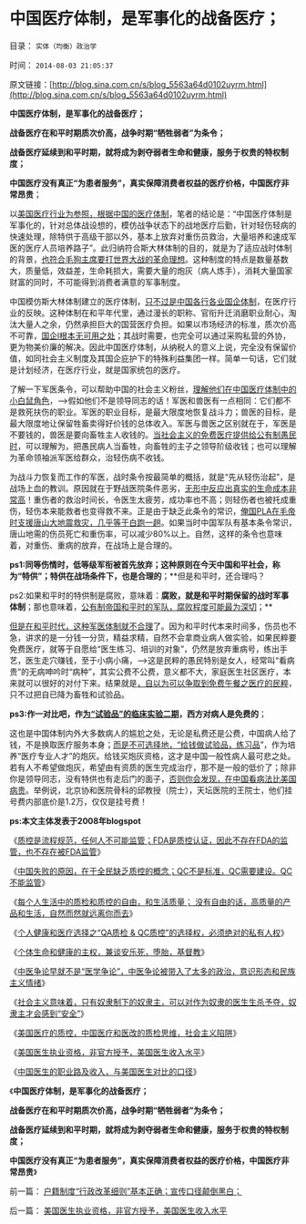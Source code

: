 # 中国医疗体制，是军事化的战备医疗；

目录： `实体（均衡）政治学` 

时间： `2014-08-03 21:05:37` 

原文链接：[http://blog.sina.com.cn/s/blog_5563a64d0102uyrm.html](http://blog.sina.com.cn/s/blog_5563a64d0102uyrm.html)

**中国医疗体制，是军事化的战备医疗；**

**战备医疗在和平时期质次价高，战争时期“牺牲弱者”为条令；**

**战备医疗延续到和平时期，就将成为剥夺弱者生命和健康，服务于权贵的特权制度；**

**中国医疗没有真正“为患者服务”，真实保障消费者权益的医疗价格，中国医疗非常昂贵**；

以[美国医疗行业为参照，根据中国的医疗体制](../../../2014/7/23/中国医生的职业路及收入，与美国医生对比的口径.md)，笔者的结论是：“中国医疗体制是军事化的，针对总体战设想的，模仿战争状态下的战地医疗后勤，针对轻伤轻病的快速处理，除特供于高级干部以外，基本上放弃对重伤员救治，大量培养和速成军医的医疗人员培养路子”。此归纳符合斯大林体制的目的，就是为了适应战时体制的背景，[也符合毛狗主席要打世界大战的革命理想](../../../2009/10/1/大国霸权主义阻碍中国和平崛起.md)。这种制度的特点是数量基数大，质量低，效益差，生命耗损大，需要大量的炮灰（病人炼手），消耗大量国家财富的同时，不可能得到消费者满意的军事制度。

中国模仿斯大林体制建立的医疗体制，[只不过是中国各行各业国企体制](../../../2009/9/30/永久性的全国全民总动员.md)，在医疗行业的反映。这种体制在和平年代里，通过漫长的职称、官衔升迁消磨职业耐心，淘汰大量人之余，仍然承担巨大的国营医疗负担。如果以市场经济的标准，质次价高不可靠，[国企l根本无可用之处](%E6%89%80%E8%B0%93%E4%BC%98%E8%B6%8A%E6%80%A7)；其战时需要，也完全可以通过采购私营的外协，更为物美价廉的解决。因此中国医疗体制，从纳税人的意义上说，完全没有保留价值，如同社会主义制度及其国企庇护下的特殊利益集团一样。简单一句话，它们就是计划经济，在医疗行业，就是国家统包的医疗。

了解一下军医条令，可以帮助中国的社会主义粉丝，[理解他们在中国医疗体制中的小白鼠角色](../../../2010/7/13/百姓“积下几个钱去死！”不如“短两星期命活个痛快”.md)，——>假如他们不是领导同志的话！军医和兽医有一点相同：它们都不是救死扶伤的职业。军医的职业目标，是最大限度地恢复战斗力；兽医的目标，是最大限度地让保留牲畜卖得好价钱的总体收入。军医与兽医之区别就在于，军医是不要钱的，兽医是要向畜牲主人收钱的。[当社会主义的免费医疗提供给公有制愚民时](../../../2014/7/17/why“公立医疗，免费医疗，生命无价”都是传统的反人类情结？.md)，可以理解为，把愚民病人当畜牲，向畜牲的主子之领导阶级收钱；也可以理解为革命领袖派军医给群众，治轻伤病不收钱。

为战斗力恢复而工作的军医，战时条令按最简单的概括，就是“先从轻伤治起”，是战场上血的教训。原因就在于野战医院条件恶劣，[无形中反应出真实的生命成本非常高](../../../2012/9/1/“生命无价”是主观的，医疗成本是客观的.md)！重伤者的救治时间长，令医生太疲劳，成功率也不高；则轻伤者也被托成重伤，轻伤本来能救者也变得救不来。正是由于缺乏此条令的常识，[俺国PLA在毛帝时支援唐山大地震救灾，几乎等于白跑一趟](../../../2010/7/14/生命健康皆有价；医改不能为了“看病难看病贵”.md)。如果当时中国军队有基本条令常识，唐山地需的伤员死亡和重伤率，可以减少80%以上。自然，这样的条令也意味着，对重伤、重病的放弃，在战场上是合理的。

**ps1:同等伤情时，低等级军衔被首先放弃；这种原则在今天中国和平社会，称为“特供”；特供在战场条件下，也是合理的**；**但是和平时，还合理吗？

ps2:如果和平时的特供制是腐败，意味着：**腐败，就是和平时期保留的战时军事体制**；那也意味着，[公有制帝国和平时的军队，腐败程度可能最为深切](../../../2014/7/19/俺国军队不比中国足球强，中国足球只是反复直播着甲午悲剧.md)；**

[但是在和平时代，这种军医体制就不合理](../../../2009/12/27/国家主义举国体制的低效率和根源.md)了。因为和平时代本来时间多，伤员也不急，讲求的是一分钱一分货，精益求精，自然不会拿商业病人做实验，如果民粹要免费医疗，就等于自愿给“医生练习、培训的对象”，仍然是放弃重病号，练出手艺，医生走穴赚钱，至于小病小痛，——>这是民粹的愚民特别是女人，经常叫“看病贵”的无病呻吟时“病种”，其实公费不公费，意义都不大，家庭医生社区医疗，本来就可以很好的对付下来。结果就是[，自以为可以争取到免费午餐之医疗的民粹](../../../2014/6/26/免费医疗的真相，没有社区生活的中国.md)，只不过把自已降为畜牲和试验品。

**ps3:作一对比吧，作[为“试验品”的临床实验二期](../../../2010/7/12/中医是玄学；双盲统计是医疗保险的依据.md)，西方对病人是免费的**；

这也是中国体制内外大多数病人的尴尬之处，无论是私费还是公费，中国病人给了钱，不是换取医疗服务本身；[而是不可选择地，“给钱做试验品，练习品](../../../2014/7/21/美国医疗的质控，中国医疗和医改的质检思维，社会主义陷阱.md)”，作为培养“医疗专业人才”的炮灰。给钱买炮灰资格，这才是中国一般性病人最可悲之处。若有人不希望做炮灰，希望由有资质的医生完成治疗，那不是一般的低价了；除非你是领导同志，没有特供也有走后门的面子，[否则你会发现，在中国看病法比美国病贵](../../../2014/7/9/中国医疗与美国相应各项，“上马对中马，中马对下马”的价格比较.md)。举例说，北京协和医院骨科的邱教授（院士），天坛医院的王院士，他们挂号费内部底价是1.2万，仅仅是挂号费！

**ps:本文主体发表于2008年blogspot**

《[质控是流程规范，任何人不可能监管；FDA是质控认证，因此不存在FDA的监管，也不存在被FDA监管](../../../2014/7/14/中国官方和公知，都不能区别“质检vs质控”，及FDA；.md)》

《[中国失败的原因，在于全民缺乏质控的概念；QC不是标准，QC需要建设。QC不能监管](../../../2014/7/15/中国失败在于热衷质检，全民缺乏质控的常识.md)》

《[每个人生活中的质检和质控的自由，和生活质量；
没有自由的话，高质量的产品和生活，自然而然就远离你而去](../../../2014/7/16/每个人生活中的质检和质控，自由和生活质量；.md)》

《[个人健康和医疗选择之“QA质检
& QC质控”的选择权，必须绝对的私有人权](../../../2014/7/17/why“公立医疗，免费医疗，生命无价”都是传统的反人类情结？.md)》

《[个体生命和健康的主权，兼谈安乐死，堕胎，基督教](../../../2014/7/18/个体生命和健康的主权，兼谈安乐死，堕胎，基督教.md)》

《[中医争论早就不是“医学争论”，中医争论被带入了太多的政治，意识形态和民族主义情绪](../../../2014/7/19/将西医排除出公立医疗体制，是医改的次优方案.md)》

《[社会主义意味着，只有奴隶制下的奴隶主，可以对作为奴隶的医生生杀予夺，奴隶主才会感到“安全”](../../../2014/7/20/公立医疗！社会主义逻辑，预设了奴隶制的恶魔期望.md)》

《[美国医疗的质控，中国医疗和医改的质检思维，社会主义陷阱](../../../2014/7/21/美国医疗的质控，中国医疗和医改的质检思维，社会主义陷阱.md)》

《[美国医生执业资格，非官方授予，美国医生收入水平](../../../2014/7/22/美国医生执业资格，非官方授予，美国医生收入水平.md)》

《[中国医生的职业路及收入，与美国医生对比的口径](../../../2014/7/23/中国医生的职业路及收入，与美国医生对比的口径.md)》

《**中国医疗体制，是军事化的战备医疗；**

**战备医疗在和平时期质次价高，战争时期“牺牲弱者”为条令；**

**战备医疗延续到和平时期，就将成为剥夺弱者生命和健康，服务于权贵的特权制度；**

**中国医疗没有真正“为患者服务”，真实保障消费者权益的医疗价格，中国医疗非常昂贵**》

前一篇： [户籍制度“行政改革细则”基本正确；宣传口径颠倒黑白；](../../../2014/8/7/户籍制度“行政改革细则”基本正确；宣传口径颠倒黑白；.md)

后一篇： [美国医生执业资格，非官方授予，美国医生收入水平](../../../2014/7/22/美国医生执业资格，非官方授予，美国医生收入水平.md)

